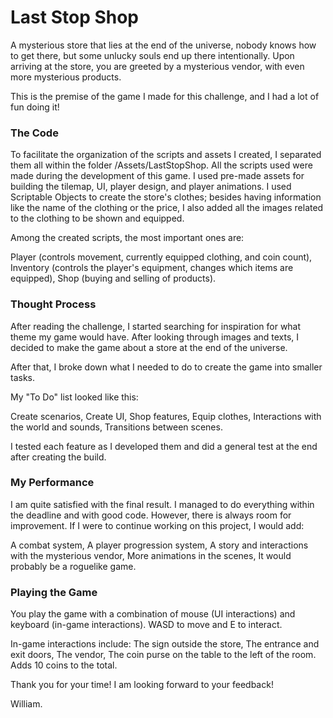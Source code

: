 # Last Stop Shop

A mysterious store that lies at the end of the universe, nobody knows how to get there, but some unlucky souls end up there intentionally. Upon arriving at the store, you are greeted by a mysterious vendor, with even more mysterious products.

This is the premise of the game I made for this challenge, and I had a lot of fun doing it!

### The Code

To facilitate the organization of the scripts and assets I created, I separated them all within the folder /Assets/LastStopShop. All the scripts used were made during the development of this game. I used pre-made assets for building the tilemap, UI, player design, and player animations. I used Scriptable Objects to create the store's clothes; besides having information like the name of the clothing or the price, I also added all the images related to the clothing to be shown and equipped.

Among the created scripts, the most important ones are:

Player (controls movement, currently equipped clothing, and coin count),
Inventory (controls the player's equipment, changes which items are equipped),
Shop (buying and selling of products).

### Thought Process

After reading the challenge, I started searching for inspiration for what theme my game would have. After looking through images and texts, I decided to make the game about a store at the end of the universe.

After that, I broke down what I needed to do to create the game into smaller tasks.

My "To Do" list looked like this:

Create scenarios,
Create UI,
Shop features,
Equip clothes,
Interactions with the world and sounds,
Transitions between scenes.

I tested each feature as I developed them and did a general test at the end after creating the build.

### My Performance

I am quite satisfied with the final result. I managed to do everything within the deadline and with good code. However, there is always room for improvement. If I were to continue working on this project, I would add:

A combat system,
A player progression system,
A story and interactions with the mysterious vendor,
More animations in the scenes,
It would probably be a roguelike game.

### Playing the Game

You play the game with a combination of mouse (UI interactions) and keyboard (in-game interactions). WASD to move and E to interact.

In-game interactions include:
The sign outside the store,
The entrance and exit doors,
The vendor,
The coin purse on the table to the left of the room. Adds 10 coins to the total.

Thank you for your time! 
I am looking forward to your feedback!

William.

